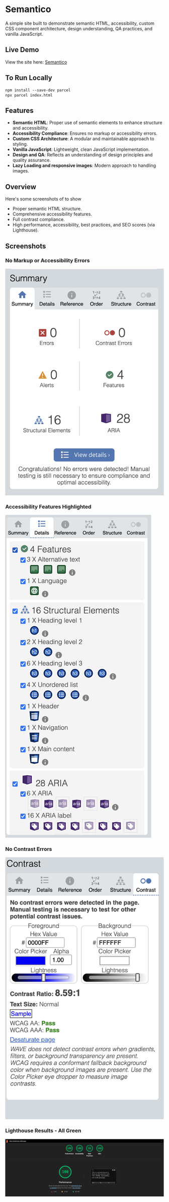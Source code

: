 # Semantico

A simple site built to demonstrate semantic HTML, accessibility, custom CSS component architecture, design understanding, QA practices, and vanilla JavaScript.

## Live Demo
View the site here: [Semantico](https://semanticoo.netlify.app/)

## To Run Locally
```
npm install --save-dev parcel 
npx parcel index.html
```

## Features
- **Semantic HTML**: Proper use of semantic elements to enhance structure and accessibility.
- **Accessibility Compliance**: Ensures no markup or accessibility errors.
- **Custom CSS Architecture**: A modular and maintainable approach to styling.
- **Vanilla JavaScript**: Lightweight, clean JavaScript implementation.
- **Design and QA**: Reflects an understanding of design principles and quality assurance.
- **Lazy Loading and responsive images**: Modern approach to handling images.

## Overview

Here's some screenshots of to show
- Proper semantic HTML structure.
- Comprehensive accessibility features.
- Full contrast compliance.
- High performance, accessibility, best practices, and SEO scores (via Lighthouse).

## Screenshots

### No Markup or Accessibility Errors
![No Markup or Accessibility Errors](https://raw.githubusercontent.com/adamgarscadden/semantico/main/screenshots/wave.png)

### Accessibility Features Highlighted
![Accessibility Features](https://raw.githubusercontent.com/adamgarscadden/semantico/main/screenshots/wave2.png)

### No Contrast Errors
![No Contrast Errors](https://raw.githubusercontent.com/adamgarscadden/semantico/main/screenshots/wave3.png)

### Lighthouse Results - All Green
![Lighthouse Results](https://raw.githubusercontent.com/adamgarscadden/semantico/main/screenshots/lighthouse.png)


